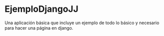 # EjemploDjangoJJ
 Una aplicación básica que incluye un ejemplo de todo lo básico y necesario para hacer una página en django.
